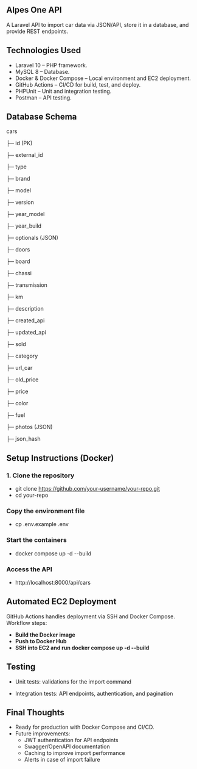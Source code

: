 ## Alpes One API
A Laravel API to import car data via JSON/API, store it in a database, and provide REST endpoints.

## Technologies Used

- Laravel 10 – PHP framework.
- MySQL 8 – Database.
- Docker & Docker Compose – Local environment and EC2 deployment.
- GitHub Actions – CI/CD for build, test, and deploy.
- PHPUnit – Unit and integration testing.
- Postman – API testing.

## Database Schema
cars

├─ id (PK)

├─ external_id

├─ type

├─ brand

├─ model

├─ version

├─ year_model

├─ year_build

├─ optionals (JSON)

├─ doors

├─ board

├─ chassi

├─ transmission

├─ km

├─ description

├─ created_api

├─ updated_api

├─ sold

├─ category

├─ url_car

├─ old_price

├─ price

├─ color

├─ fuel

├─ photos (JSON)

├─ json_hash

## Setup Instructions (Docker)
### 1. Clone the repository
- git clone https://github.com/your-username/your-repo.git
- cd your-repo

### Copy the environment file
- cp .env.example .env

### Start the containers
- docker compose up -d --build

### Access the API
- http://localhost:8000/api/cars

## Automated EC2 Deployment
GitHub Actions handles deployment via SSH and Docker Compose. Workflow steps:
- **Build the Docker image**
- **Push to Docker Hub**
- **SSH into EC2 and run docker compose up -d --build**

##  Testing
- Unit tests: validations for the import command

- Integration tests: API endpoints, authentication, and pagination

## Final Thoughts

- Ready for production with Docker Compose and CI/CD.
- Future improvements:
  - JWT authentication for API endpoints
  - Swagger/OpenAPI documentation
  - Caching to improve import performance
  - Alerts in case of import failure

##